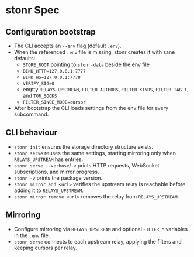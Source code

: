 # stonr Spec

## Configuration bootstrap
- The CLI accepts an `--env` flag (default `.env`).
- When the referenced `.env` file is missing, stonr creates it with sane defaults:
  - `STORE_ROOT` pointing to `stonr-data` beside the env file
  - `BIND_HTTP=127.0.0.1:7777`
  - `BIND_WS=127.0.0.1:7778`
  - `VERIFY_SIG=0`
  - empty `RELAYS_UPSTREAM`, `FILTER_AUTHORS`, `FILTER_KINDS`, `FILTER_TAG_T`, and `TOR_SOCKS`
  - `FILTER_SINCE_MODE=cursor`
- After bootstrap the CLI loads settings from the env file for every subcommand.

## CLI behaviour
- `stonr init` ensures the storage directory structure exists.
- `stonr serve` reuses the same settings, starting mirroring only when `RELAYS_UPSTREAM` has entries.
- `stonr serve --verbose`/`-v` prints HTTP requests, WebSocket subscriptions, and mirror progress.
- `stonr -v` prints the package version.
- `stonr mirror add <url>` verifies the upstream relay is reachable before adding it to `RELAYS_UPSTREAM`.
- `stonr mirror remove <url>` removes the relay from `RELAYS_UPSTREAM`.

## Mirroring
- Configure mirroring via `RELAYS_UPSTREAM` and optional `FILTER_*` variables in the `.env` file.
- `stonr serve` connects to each upstream relay, applying the filters and keeping cursors per relay.
